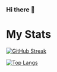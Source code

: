 ### Hi there 👋

# My Stats

[![GitHub Streak](http://github-readme-streak-stats.herokuapp.com?user=deleomike&theme=dark&background=000000)](https://git.io/streak-stats)

[![Top Langs](https://github-readme-stats.vercel.app/api/top-langs/?username=deleomike&layout=compact&theme=vision-friendly-dark)](https://github.com/anuraghazra/github-readme-stats)

<!--
**deleomike/deleomike** is a ✨ _special_ ✨ repository because its `README.md` (this file) appears on your GitHub profile.

Here are some ideas to get you started:

- 🔭 I’m currently working on ...
- 🌱 I’m currently learning ...
- 👯 I’m looking to collaborate on ...
- 🤔 I’m looking for help with ...
- 💬 Ask me about ...
- 📫 How to reach me: ...
- 😄 Pronouns: ...
- ⚡ Fun fact: ...

-->
